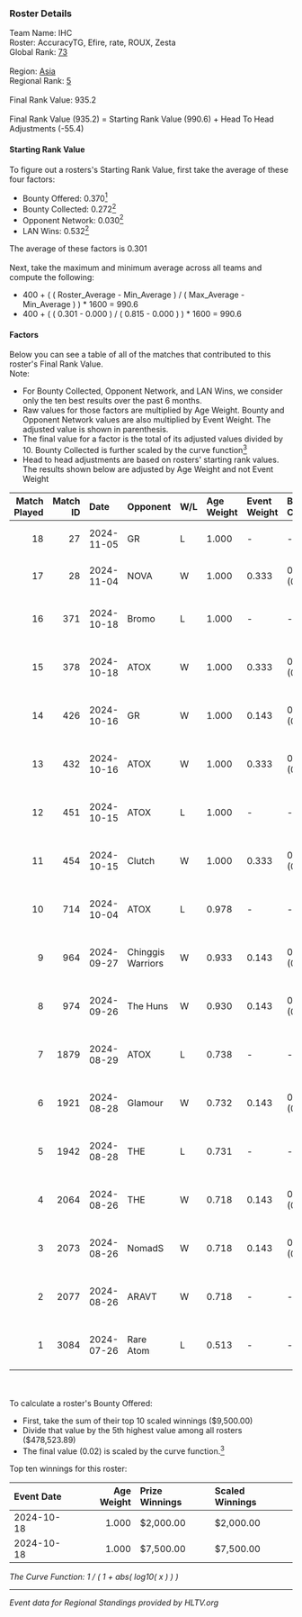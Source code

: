 ### Roster Details<br />
Team Name: IHC<br />
Roster: AccuracyTG, Efire, rate, ROUX, Zesta<br />
Global Rank: [73](../../standings_global_2024_11_06.md)<br />
<br />
Region: [Asia]( ../../standings_asia_2024_11_06.md)<br />
Regional Rank: [5]( ../../standings_asia_2024_11_06.md)<br />
<br />
Final Rank Value:  935.2<br />
<br />
Final Rank Value (935.2) = Starting Rank Value (990.6) + Head To Head Adjustments (-55.4)<br />

#### Starting Rank Value<br />
To figure out a rosters's Starting Rank Value, first take the average of these four factors:<br />
- Bounty Offered: 0.370[<sup>1</sup>](#table2)
- Bounty Collected: 0.272[<sup>2</sup>](#table1)
- Opponent Network: 0.030[<sup>2</sup>](#table1)
- LAN Wins: 0.532[<sup>2</sup>](#table1)

The average of these factors is 0.301<br />
<br />
Next, take the maximum and minimum average across all teams and compute the following:<br />
- 400 + ( ( Roster_Average - Min_Average ) / ( Max_Average - Min_Average ) ) * 1600 = 990.6
- 400 + ( ( 0.301 - 0.000 ) / ( 0.815 - 0.000 ) ) * 1600 = 990.6


#### Factors<br />
Below you can see a table of all of the matches that contributed to this roster's Final Rank Value.<br />
Note:<br />

- For Bounty Collected, Opponent Network, and LAN Wins, we consider only the ten best results over the past 6 months.
- Raw values for those factors are multiplied by Age Weight. Bounty and Opponent Network values are also multiplied by Event Weight. The adjusted value is shown in parenthesis.
- The final value for a factor is the total of its adjusted values divided by 10. Bounty Collected is further scaled by the curve function[<sup>3</sup>](#curveFunction)
- Head to head adjustments are based on rosters' starting rank values. The results shown below are adjusted by Age Weight and not Event Weight
<span id="table1"></span><br />


| Match Played | Match ID | Date       | Opponent          | W/L | Age Weight | Event Weight | Bounty Collected | Opponent Network | LAN Wins  | H2H Adj. | Roster                                      |
| -: | -: | :- | :- | :- | :- | :- | :- | :- | :- | -: | :- |
|           18 |       27 | 2024-11-05 | GR                | L   | 1.000      | -            | -                | -                | -         |   -25.12 | AccuracyTG, Efire, rate, ROUX, Zesta        |
|           17 |       28 | 2024-11-04 | NOVA              | W   | 1.000      | 0.333        | 0.000 (0.000)    | 0.000 (0.000)    | 0 (0.000) |     1.31 | AccuracyTG, Efire, rate, ROUX, Zesta        |
|           16 |      371 | 2024-10-18 | Bromo             | L   | 1.000      | -            | -                | -                | -         |   -26.36 | AccuracyTG, ariucle, Efire, ROUX, Zesta     |
|           15 |      378 | 2024-10-18 | ATOX              | W   | 1.000      | 0.333        | 0.029 (0.010)    | 0.280 (0.093)    | 1 (1.000) |    17.37 | AccuracyTG, ariucle, Efire, ROUX, Zesta     |
|           14 |      426 | 2024-10-16 | GR                | W   | 1.000      | 0.143        | 0.004 (0.001)    | 0.191 (0.027)    | 0 (0.000) |     5.53 | AccuracyTG, ariucle, Efire, ROUX, Zesta     |
|           13 |      432 | 2024-10-16 | ATOX              | W   | 1.000      | 0.333        | 0.029 (0.010)    | 0.280 (0.093)    | 1 (1.000) |    18.55 | AccuracyTG, ariucle, Efire, ROUX, Zesta     |
|           12 |      451 | 2024-10-15 | ATOX              | L   | 1.000      | -            | -                | -                | -         |   -12.71 | AccuracyTG, ariucle, Efire, ROUX, Zesta     |
|           11 |      454 | 2024-10-15 | Clutch            | W   | 1.000      | 0.333        | 0.000 (0.000)    | 0.110 (0.037)    | 1 (1.000) |     4.17 | AccuracyTG, ariucle, Efire, ROUX, Zesta     |
|           10 |      714 | 2024-10-04 | ATOX              | L   | 0.978      | -            | -                | -                | -         |   -13.55 | AccuracyTG, ariucle, Efire, ROUX, Zesta     |
|            9 |      964 | 2024-09-27 | Chinggis Warriors | W   | 0.933      | 0.143        | 0.005 (0.001)    | 0.124 (0.016)    | 1 (0.933) |     8.44 | AccuracyTG, ariucle, Efire, ROUX, Zesta     |
|            8 |      974 | 2024-09-26 | The Huns          | W   | 0.930      | 0.143        | 0.004 (0.001)    | 0.110 (0.015)    | 1 (0.930) |     4.65 | AccuracyTG, ariucle, Efire, ROUX, Zesta     |
|            7 |     1879 | 2024-08-29 | ATOX              | L   | 0.738      | -            | -                | -                | -         |    -9.93 | AccuracyTG, ariucle, Efire, ROUX, Zesta     |
|            6 |     1921 | 2024-08-28 | Glamour           | W   | 0.732      | 0.143        | 0.000 (0.000)    | 0.053 (0.006)    | 0 (0.000) |     1.07 | AccuracyTG, ariucle, Efire, ROUX, Zesta     |
|            5 |     1942 | 2024-08-28 | THE               | L   | 0.731      | -            | -                | -                | -         |   -21.24 | AccuracyTG, ariucle, Efire, ROUX, Zesta     |
|            4 |     2064 | 2024-08-26 | THE               | W   | 0.718      | 0.143        | 0.000 (0.000)    | 0.080 (0.008)    | 0 (0.000) |     1.64 | AccuracyTG, ariucle, Efire, ROUX, Zesta     |
|            3 |     2073 | 2024-08-26 | NomadS            | W   | 0.718      | 0.143        | 0.000 (0.000)    | 0.038 (0.004)    | 0 (0.000) |     1.57 | AccuracyTG, ariucle, Efire, ROUX, Zesta     |
|            2 |     2077 | 2024-08-26 | ARAVT             | W   | 0.718      | -            | -                | -                | -         |     0.85 | AccuracyTG, ariucle, Efire, ROUX, Zesta     |
|            1 |     3084 | 2024-07-26 | Rare Atom         | L   | 0.513      | -            | -                | -                | -         |   -11.66 | AccuracyTG, ariucle, Efire, ROUX, Wonderzce |

<br />
<span id="table2"></span><br />
To calculate a roster's Bounty Offered:<br />

- First, take the sum of their top 10 scaled winnings ($9,500.00)
- Divide that value by the 5th highest value among all rosters ($478,523.89)
- The final value (0.02) is scaled by the curve function.[<sup>3</sup>](#curveFunction)

Top ten winnings for this roster:<br />

| Event Date | Age Weight | Prize Winnings | Scaled Winnings |
| :- | -: | :- | :- |
| 2024-10-18 |      1.000 | $2,000.00      | $2,000.00       |
| 2024-10-18 |      1.000 | $7,500.00      | $7,500.00       |


<span id="curveFunction"></span>_The Curve Function: 1 / ( 1 + abs( log10( x ) ) )_<br />

---
_Event data for Regional Standings provided by HLTV.org_<br />
